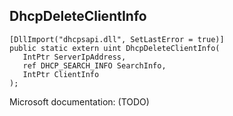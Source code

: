 ## DhcpDeleteClientInfo

```
[DllImport("dhcpsapi.dll", SetLastError = true)]
public static extern uint DhcpDeleteClientInfo(
   IntPtr ServerIpAddress,
   ref DHCP_SEARCH_INFO SearchInfo,
   IntPtr ClientInfo
);
```

Microsoft documentation: (TODO)
